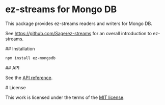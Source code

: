 # ez-streams for Mongo DB

This package provides ez-streams readers and writers for Mongo DB.

See https://github.com/Sage/ez-streams for an overall introduction to ez-streams.

<a name="installation"/>
## Installation

``` sh
npm install ez-mongodb
```

<a name="api"/>
## API

See the [API reference](API.md).

<a name="license"/>
# License

This work is licensed under the terms of the [MIT license](http://en.wikipedia.org/wiki/MIT_License).
